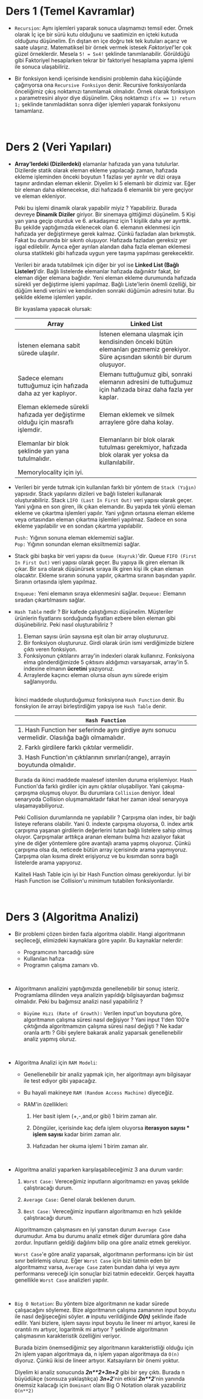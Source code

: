 # Ders 1 (Temel Kavramlar)

- `Recursion`: Aynı işlemleri yaparak sonuca ulaşmamızı temsil eder. Örnek olarak İç içe bir sürü kutu olduğunu ve saatimizin en içteki kutuda olduğunu düşünelim. En dıştan en içe doğru tek tek kutuları açarız ve saate ulaşırız. Matematiksel bir örnek vermek istesek *Faktoriyel*'ler çok güzel örneklerdir. Mesela `5! = 5x4!` şeklinde tanımlanabilir. Görüldüğü gibi Faktoriyel hesaplarken tekrar bir faktoriyel hesaplama yapma işlemi ile sonuca ulaşabiliriz.

- Bir fonksiyon kendi içerisinde kendisini problemin daha küçüğünde çağırıyorsa ona `Recursive Fonksiyon` denir. Recursive fonksiyonlarda önceliğimiz çıkış noktamızı tanımlamak olmalıdır. Örnek olarak fonksiyon `x` parametresini alıyor diye düşünelim. Çıkış noktamızı `if(x == 1) return 1;` şeklinde tanımladıktan sonra diğer işlemleri yaparak fonksiyonu tamamlarız.

<br>

# Ders 2 (Veri Yapıları)

- **Array'lerdeki (Dizilerdeki)** elamanlar hafızada yan yana tutulurlar. Dizilerde statik olarak eleman ekleme yapılacağı zaman, hafızada ekleme işleminden önceki boyutun 1 fazlası yer ayrılır ve dizi oraya taşınır ardından eleman eklenir. Diyelim ki 5 elemanlı bir dizimiz var. Eğer bir eleman daha eklenecekse, dizi hafızada 6 elemanlık bir yere geçiyor ve eleman ekleniyor. 

    Peki bu işlemi dinamik olarak yapabilir miyiz ? Yapabiliriz. Burada devreye **Dinamik Diziler** giriyor. Bir sinemaya gittiğimzi düşünelim. 5 Kişi yan yana geçip oturduk ve 6. arkadaşımız için 1 kişilik daha yer ayırttık. Bu şekilde yaptığımızda eklenecek olan 6. elemanın eklenmesi için hafızada yer değiştirmeye gerek kalmaz. Çünkü fazladan alan bırkmıştık. Fakat bu durumda bir sıkıntı oluşuyor. Hafızada fazladan gereksiz yer işgal edilebilir. Ayrıca eğer ayrılan alandan daha fazla eleman eklemesi olursa statikteki gibi hafızada uygun yere taşıma yapılması gerekecektir.

    Verileri bir arada tutabilmek için diğer bir yol ise **Linked List (Bağlı Listeler)**'dir. Bağlı listelerde elemanlar hafızada dağınıktır fakat, bir eleman diğer elemana bağlıdır. Yeni eleman ekleme durumunda hafızada sürekli yer değiştirme işlemi yapılmaz. Bağlı Liste'lerin önemli özelliği, bir düğüm kendi verisini ve kendisinden sonraki düğümün adresini tutar. Bu şekilde ekleme işlemleri yapılır.

    Bir kıyaslama yapacak olursak:

    | Array | Linked List |
    | --- | --- |
    | İstenen elemana sabit sürede ulaşılır. | İstenen elemana ulaşmak için kendisinden önceki bütün elemanları gezmemiz gerekiyor. Süre açısından sıkıntılı bir durum oluşuyor.|
    |Sadece elemanı tuttuğumuz için hafızada daha az yer kaplıyor.| Elemanı tuttuğumuz gibi, sonraki elemanın adresini de tuttuğumuz için hafızada biraz daha fazla yer kaplar.|
    |Eleman eklemede sürekli hafızada yer değiştirme olduğu için masraflı işlemdir.| Eleman eklemek ve silmek arraylere göre daha kolay.|
    |Elemanlar bir blok şeklinde yan yana tutulmalıdır.|Elemanların bir blok olarak tutulması gerekmiyor, hafızada blok olarak yer yoksa da kullanılabilir.|
    |Memorylocality için iyi.||

- Verileri bir yerde tutmak için kullanılan farklı bir yöntem de `Stack (Yığın)` yapısıdır. Stack yapılarını dizileri ve bağlı listeleri kullanarak oluşturabiliriz. Stack `LIFO (Last In First Out)` veri yapısı olarak geçer. Yani yığına en son giren, ilk çıkan elemandır. Bu yapıda tek yönlü eleman ekleme ve çıkartma işlemleri yapılır. Yani yığının ortasına eleman ekleme veya ortasından eleman çıkartma işlemleri yapılmaz. Sadece en sona ekleme yapılabilir ve en sondan çıkartma yapılabilir.

    `Push:` Yığının sonuna eleman eklememizi sağlar.<br>
    `Pop:` Yığının sonundan eleman eksiltmemizi sağlar.

- Stack gibi başka bir veri yapısı da `Queue (Kuyruk)`'dir. Queue `FIFO (First In First Out)` veri yapısı olarak geçer. Bu yapıya ilk giren eleman ilk çıkar. Bir sıra olarak düşünürsek sıraya ilk giren kişi ilk çıkan eleman olacaktır. Ekleme sıranın sonuna yapılır, çıkartma sıranın başından yapılır. Sıranın ortasında işlem yapılmaz.

    `Enqueue:` Yeni elemanın sıraya eklenmesini sağlar.
    `Dequeue:` Elemanın sıradan çıkartılmasını sağlar.


- `Hash Table` nedir ? Bir kafede çalıştığımızı düşünelim. Müşteriler ürünlerin fiyatlarını sorduğunda fiyatları ezbere bilen eleman gibi düşünebiliriz. Peki nasıl oluşturabiliriz ? 

    1. Eleman sayısı ürün sayısına eşit olan bir array oluştururuz.
    2. Bir fonksiyon oluştururuz. Girdi olarak ürün ismi verdiğimizde bizlere çıktı veren fonksiyon.
    3. Fonksiyonun çıktılarını array'in indexleri olarak kullanırız. Fonksiyona elma gönderdiğimizde 5 çıktısını aldığımızı varsayarsak, array'in 5. indexine elmanın **ücretini** yazıyoruz.  
    4. Arraylerde kaçıncı eleman olursa olsun aynı sürede erişim sağlanıyordu. 
    
    <br> 
    
    İkinci maddede oluşturduğumuz fonksiyona `Hash Function` denir. Bu fonskyion ile arrayi birleştirdiğim yapıya ise `Hash Table` denir.

    | `Hash Function` |
    |---|
    |1. Hash Function her seferinde aynı girdiye aynı sonucu vermelidir. Olasılığa bağlı olmamalıdır.|
    |2. Farklı girdilere farklı çıktılar vermelidir.|
    |3. Hash Function'ın çıktılarının sınırları(range), arrayin boyutunda olmalıdır.| 
    
    Burada da ikinci maddede maalesef istenilen duruma erişilemiyor. Hash Function'da farklı girdiler için aynı çıktılar oluşabiliyor. Yani çakışma-çarpışma oluşmuş oluyor. Bu durumlara `Collision` deniyor. İdeal senaryoda Collision oluşmamaktadır fakat her zaman ideal senaryoya ulaşamayabiliyoruz. 

    Peki Collision durumlarında ne yapılabilir ? Çarpışma olan index, bir bağlı listeye referans olabilir. Yani 0. indexte çarpışma oluyorsa, 0. index artık çarpışma yaşanan girdilerin değerlerini tutan bağlı listelere sahip olmuş oluyor. Çarpışmalar arttıkça aranan elemanı bulma hızı azalıyor fakat yine de diğer yöntemlere göre avantajlı arama yapmış oluyoruz. Çünkü çarpışma olsa da, neticede bütün array içerisinde arama yapmıyoruz. Çarpışma olan kısıma direkt erişiyoruz ve bu kısımdan sonra bağlı listelerde arama yapıyoruz.

    Kaliteli Hash Table için iyi bir Hash Function olması gerekiyordur. İyi bir Hash Function ise Collision'u minimum tutabilen fonksiyonlardır.
    
    <br>
# Ders 3 (Algoritma Analizi)

- Bir problemi çözen birden fazla algoritma olabilir. Hangi algoritmanın seçileceği, elimizdeki kaynaklara göre yapılır. Bu kaynaklar nelerdir:

    - Programcının harcadığı süre
    - Kullanılan hafıza
    - Programın çalışma zamanı vb.

<br>

- Algoritmanın analizini yaptığımızda genellenebilir bir sonuç isteriz. Programlama dilinden veya analizin yapıldığı bilgisayardan bağımsız olmalıdır. Peki bu bağımsız analizi nasıl yapabiliriz ?

    - `Büyüme Hızı (Rate of Growth):` Verilen input'un boyutuna göre, algoritmanın çalışma süresi nasıl değişiyor ?  Yani input 1'den 100'e çıktığında algoritmamızın çalışma süresi nasıl değişti ? Ne kadar oranla arttı ?  Gibi şeylere bakarak analiz yaparsak genellenebilir analiz yapmış oluruz.

<br>

- Algoritma Analizi için `RAM Modeli`:

    - Genellenebilir bir analiz yapmak için, her algoritmayı aynı bilgisayar ile test ediyor gibi yapacağız.

    - Bu hayali makineye `RAM (Random Access Machine)` diyeceğiz.

    - RAM'in özellikleri:

        1. Her basit işlem (+,-,and,or gibi) 1 birim zaman alır.

        2. Döngüler, içerisinde kaç defa işlem oluyorsa **iterasyon sayısı * işlem sayısı** kadar birim zaman alır.

        3. Hafızadan her okuma işlemi 1 birim zaman alır.

<br>

- Algoritma analizi yaparken karşılaşabileceğimiz 3 ana durum vardır:

    1. `Worst Case:` Vereceğimiz inputların algoritmamızı en yavaş şekilde çalıştıracağı durum.

    2. `Average Case:` Genel olarak beklenen durum.

    3. `Best Case:` Vereceğimiz inputların algoritmamızı en hızlı şekilde çalıştıracağı durum.

 
    Algoritmamızın çalışmasını en iyi yansıtan durum `Average Case` durumudur. Ama bu durumu analiz etmek diğer durumlara göre daha zordur. İnputların geldiği dağılımı bilip ona göre analiz etmek gerekiyor.

    `Worst Case`'e göre analiz yaparsak, algoritmanın performansı için bir üst sınır belirlemiş oluruz. Eğer `Worst Case` için bizi tatmin eden bir algoritmamız varsa, `Average Case` zaten bundan daha iyi veya aynı performansı vereceği için sonuçlar bizi tatmin edecektir. Gerçek hayatta genellikle `Worst Case` analizleri yapılır.

<br>

- `Big O Notation`: Bu yöntem bize algoritmanın ne kadar sürede çalışacağını söylemez. Bize algoritmanın çalışma zamanının input boyutu ile nasıl değişeceğini söyler. ***n*** inputu verildiğinde  ***O(n)*** şeklinde ifade edilir. Yani bizlere, işlem sayısı input boyutu ile lineer mi artıyor, karesi ile orantılı mı artıyor, logaritmik mi artıyor ? şeklinde algoritmanın çalışmasının karakteristik özelliğini veriyor.

    Burada bizim önemsediğimiz şey algoritmanın karakteristliği olduğu için 2n işlem yapan algoritmaya da, n işlem yapan algoritmaya da `O(n)` diyoruz. Çünkü ikisi de lineer artıyor. Katsayıların bir önemi yoktur.

    Diyelim ki analiz sonucunda ***2n\*\*2+3n+2*** gibi bir şey çıktı. Burada n büyüdükçe (sonsuza yaklaştıkça) ***3n+2***'nin etkisi ***2n\*\*2***'nin yanında önemsiz kalacağı için `Dominant` olanı Big O Notation olarak yazabiliriz `O(n**2)` 